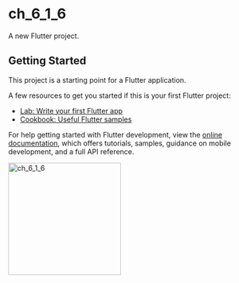 # ch_6_1_6

A new Flutter project.

## Getting Started

This project is a starting point for a Flutter application.

A few resources to get you started if this is your first Flutter project:

- [Lab: Write your first Flutter app](https://docs.flutter.dev/get-started/codelab)
- [Cookbook: Useful Flutter samples](https://docs.flutter.dev/cookbook)

For help getting started with Flutter development, view the
[online documentation](https://docs.flutter.dev/), which offers tutorials,
samples, guidance on mobile development, and a full API reference.

<img width="226" alt="ch_6_1_6" src="https://user-images.githubusercontent.com/114164037/216193581-d80e13ad-d695-4d47-9cfa-a974fa8a1471.png">
